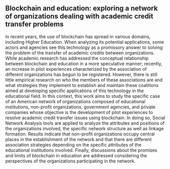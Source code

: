 ## Blockchain and education: exploring a network of organizations dealing with academic credit transfer problems
In recent years, the use of blockchain has spread in various domains, including Higher Education. When analyzing its potential applications, some actors and agencies see this technology as a promissory answer to solving the problem of the transfer of academic credits between organizations. While academic research has addressed the conceptual relationship between blockchain and education in a more speculative manner; recently, an increase in pilot experiences characterized by the association of different organizations has begun to be registered. However, there is still little empirical research on who the members of these associations are and what strategies they implement to establish and maintain these coalitions aimed at developing specific applications of this technology in the educational field. In this context, this work aims to study the specific case of an American network of organizations composed of educational institutions, non-profit organizations, government agencies, and private companies whose objective is the development of pilot experiences to resolve academic credit transfer issues using blockchain. In doing so, Social Network Analysis tools are applied to analyze the attributes and positions of the organizations involved, the specific network structure as well as linkage formation. Results indicate that non-profit organizations occupy central places in the establishment of the network and that there are different association strategies depending on the specific attributes of the educational institutions involved. Finally, discussions about the promises and limits of blockchain in education are addressed considering the perspectives of the organizations participating in the network.  
